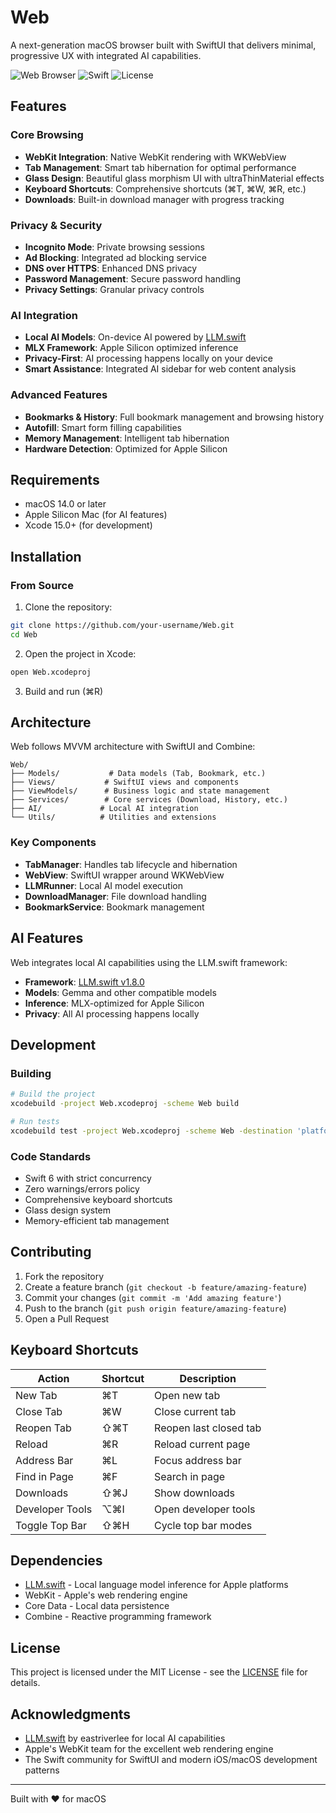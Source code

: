 # Web

A next-generation macOS browser built with SwiftUI that delivers minimal, progressive UX with integrated AI capabilities.

![Web Browser](https://img.shields.io/badge/platform-macOS-blue.svg)
![Swift](https://img.shields.io/badge/Swift-6-orange.svg)
![License](https://img.shields.io/badge/license-MIT-green.svg)

## Features

### Core Browsing
- **WebKit Integration**: Native WebKit rendering with WKWebView
- **Tab Management**: Smart tab hibernation for optimal performance
- **Glass Design**: Beautiful glass morphism UI with ultraThinMaterial effects
- **Keyboard Shortcuts**: Comprehensive shortcuts (⌘T, ⌘W, ⌘R, etc.)
- **Downloads**: Built-in download manager with progress tracking

### Privacy & Security
- **Incognito Mode**: Private browsing sessions
- **Ad Blocking**: Integrated ad blocking service
- **DNS over HTTPS**: Enhanced DNS privacy
- **Password Management**: Secure password handling
- **Privacy Settings**: Granular privacy controls

### AI Integration
- **Local AI Models**: On-device AI powered by [LLM.swift](https://github.com/eastriverlee/LLM.swift)
- **MLX Framework**: Apple Silicon optimized inference
- **Privacy-First**: AI processing happens locally on your device
- **Smart Assistance**: Integrated AI sidebar for web content analysis

### Advanced Features
- **Bookmarks & History**: Full bookmark management and browsing history
- **Autofill**: Smart form filling capabilities  
- **Memory Management**: Intelligent tab hibernation
- **Hardware Detection**: Optimized for Apple Silicon

## Requirements

- macOS 14.0 or later
- Apple Silicon Mac (for AI features)
- Xcode 15.0+ (for development)

## Installation

### From Source

1. Clone the repository:
```bash
git clone https://github.com/your-username/Web.git
cd Web
```

2. Open the project in Xcode:
```bash
open Web.xcodeproj
```

3. Build and run (⌘R)

## Architecture

Web follows MVVM architecture with SwiftUI and Combine:

```
Web/
├── Models/           # Data models (Tab, Bookmark, etc.)
├── Views/           # SwiftUI views and components
├── ViewModels/      # Business logic and state management
├── Services/        # Core services (Download, History, etc.)
├── AI/             # Local AI integration
└── Utils/          # Utilities and extensions
```

### Key Components

- **TabManager**: Handles tab lifecycle and hibernation
- **WebView**: SwiftUI wrapper around WKWebView
- **LLMRunner**: Local AI model execution
- **DownloadManager**: File download handling
- **BookmarkService**: Bookmark management

## AI Features

Web integrates local AI capabilities using the LLM.swift framework:

- **Framework**: [LLM.swift v1.8.0](https://github.com/eastriverlee/LLM.swift)
- **Models**: Gemma and other compatible models
- **Inference**: MLX-optimized for Apple Silicon
- **Privacy**: All AI processing happens locally

## Development

### Building

```bash
# Build the project
xcodebuild -project Web.xcodeproj -scheme Web build

# Run tests
xcodebuild test -project Web.xcodeproj -scheme Web -destination 'platform=macOS'
```

### Code Standards

- Swift 6 with strict concurrency
- Zero warnings/errors policy
- Comprehensive keyboard shortcuts
- Glass design system
- Memory-efficient tab management

## Contributing

1. Fork the repository
2. Create a feature branch (`git checkout -b feature/amazing-feature`)
3. Commit your changes (`git commit -m 'Add amazing feature'`)
4. Push to the branch (`git push origin feature/amazing-feature`)
5. Open a Pull Request

## Keyboard Shortcuts

| Action | Shortcut | Description |
|--------|----------|-------------|
| New Tab | ⌘T | Open new tab |
| Close Tab | ⌘W | Close current tab |
| Reopen Tab | ⇧⌘T | Reopen last closed tab |
| Reload | ⌘R | Reload current page |
| Address Bar | ⌘L | Focus address bar |
| Find in Page | ⌘F | Search in page |
| Downloads | ⇧⌘J | Show downloads |
| Developer Tools | ⌥⌘I | Open developer tools |
| Toggle Top Bar | ⇧⌘H | Cycle top bar modes |

## Dependencies

- [LLM.swift](https://github.com/eastriverlee/LLM.swift) - Local language model inference for Apple platforms
- WebKit - Apple's web rendering engine
- Core Data - Local data persistence
- Combine - Reactive programming framework

## License

This project is licensed under the MIT License - see the [LICENSE](LICENSE) file for details.

## Acknowledgments

- [LLM.swift](https://github.com/eastriverlee/LLM.swift) by eastriverlee for local AI capabilities
- Apple's WebKit team for the excellent web rendering engine
- The Swift community for SwiftUI and modern iOS/macOS development patterns

---

Built with ❤️ for macOS